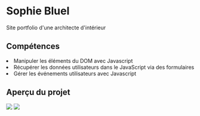 <h1>Sophie Bluel</h1>
<p>Site portfolio d'une architecte d'intérieur</p>
<h2>Compétences</h2>
<li>Manipuler les éléments du DOM avec Javascript</li>
<li>Récupérer les données utilisateurs dans le JavaScript via des formulaires</li>
<li>Gérer les événements utilisateurs avec Javascript</li>

<h2>Aperçu du projet</h2>
<img src="https://github.com/ValerianMermoz/Sophie_Bluel/FrontEnd/assets/images/Overview.png">
<img src="https://github.com/ValerianMermoz/Sophie_Bluel/raw/FrontEnd/assets/images/Overview2.png">
